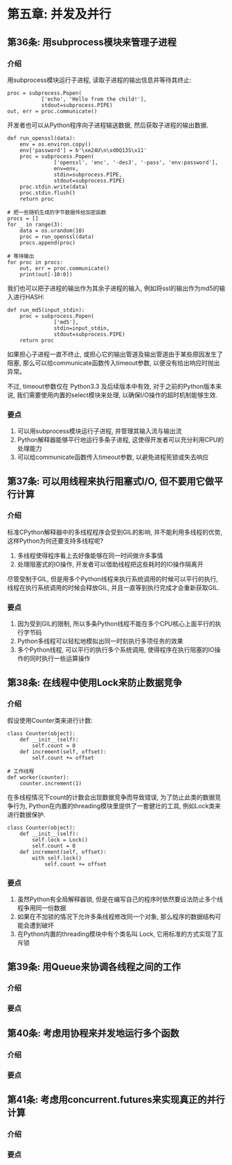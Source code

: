 # 第五章: 并发及并行 #

## 第36条: 用subprocess模块来管理子进程 ##

### 介绍 ###

用subprocess模块运行子进程, 读取子进程的输出信息并等待其终止:

```
proc = subprocess.Popen(
           ['echo', 'Hello from the child!'],
           stdout=subprocess.PIPE)
out, err = proc.communicate()
```

开发者也可以从Python程序向子进程输送数据, 然后获取子进程的输出数据.

```
def run_openssl(data):
    env = os.environ.copy()
    env['password'] = b'\xe24U\n\xd0Q13S\x11'
    proc = subprocess.Popen(
               ['openssl', 'enc', '-des3', '-pass', 'env:password'],
               env=env,
               stdin=subprocess.PIPE,
               stdout=subprocess.PIPE)
    proc.stdin.write(data)
    proc.stdin.flush()
    return proc
    
# 把一些随机生成的字节数据传给加密函数
procs = []
for _ in range(3):
    data = os.urandom(10)
    proc = run_openssl(data)
    procs.append(proc)
    
# 等待输出
for proc in procs:
    out, err = proc.communicate()
    print(out[-10:0])
```

我们也可以把子进程的输出作为其余子进程的输入, 例如将ssl的输出作为md5的输入进行HASH:

```
def run_md5(input_stdin):
    proc = subprocess.Popen(
               ['md5'],
               stdin=input_stdin,
               stdout=subprocess.PIPE)
    return proc
```

如果担心子进程一直不终止, 或担心它的输出管道及输出管道由于某些原因发生了阻塞, 那么可以给communicate函数传入timeout参数, 以便没有给出响应时抛出异常。

不过, timeout参数仅在 Python3.3 及后续版本中有效, 对于之前的Python版本来说, 我们需要使用内置的select模块来处理, 以确保I/O操作的超时机制能够生效.

### 要点 ###

1. 可以用subprocess模块运行子进程, 并管理其输入流与输出流
2. Python解释器能够平行地运行多条子进程, 这使得开发者可以充分利用CPU的处理能力
3. 可以给communicate函数传入timeout参数, 以避免进程死锁或失去响应

## 第37条: 可以用线程来执行阻塞式I/O, 但不要用它做平行计算 ##

### 介绍 ###

标准CPython解释器中的多线程程序会受到GIL的影响, 并不能利用多线程的优势, 这样Python为何还要支持多线程呢?

1. 多线程使得程序看上去好像能够在同一时间做许多事情
2. 处理阻塞式的IO操作, 开发者可以借助线程把这些耗时的IO操作隔离开

尽管受制于GIL, 但是用多个Python线程来执行系统调用的时候可以平行的执行, 线程在执行系统调用的时候会释放GIL, 并且一直等到执行完成才会重新获取GIL.

### 要点 ###

1. 因为受到GIL的限制, 所以多条Python线程不能在多个CPU核心上面平行的执行字节码
2. Python多线程可以轻松地模拟出同一时刻执行多项任务的效果
3. 多个Python线程, 可以平行的执行多个系统调用, 使得程序在执行阻塞的IO操作的同时执行一些运算操作

## 第38条: 在线程中使用Lock来防止数据竞争 ##

### 介绍 ###

假设使用Counter类来进行计数:

```
class Counter(object):
    def __init__(self):
        self.count = 0
    def increment(self, offset):
        self.count += offset
        
# 工作线程
def worker(counter):
    counter.increment(1)
```
在多线程情况下count的计数会出现数据竞争而导致错误, 为了防止此类的数据竞争行为, Python在内置的threading模块里提供了一套健壮的工具, 例如Lock类来进行数据保护.

```
class Counter(object):
    def __init__(self):
        self.lock = Lock()
        self.count = 0
    def increment(self, offset):
        with self.lock()
            self.count += offset
```

### 要点 ###

1. 虽然Python有全局解释器锁, 但是在编写自己的程序时依然要设法防止多个线程争用同一份数据
2. 如果在不加锁的情况下允许多条线程修改同一个对象, 那么程序的数据结构可能会遭到破坏
3. 在Python内置的threading模块中有个类名叫 Lock, 它用标准的方式实现了互斥锁

## 第39条: 用Queue来协调各线程之间的工作 ##

### 介绍 ###

### 要点 ###

## 第40条: 考虑用协程来并发地运行多个函数 ##

### 介绍 ###

### 要点 ###

## 第41条: 考虑用concurrent.futures来实现真正的并行计算 ##

### 介绍 ###

### 要点 ###
